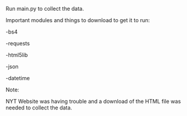 Run main.py to collect the data.

Important modules and things to download to get it to run: 

-bs4

-requests

-html5lib

-json

-datetime

Note:

NYT Website was having trouble and a download of the HTML file was needed to collect the data.
